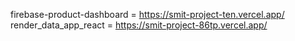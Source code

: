 firebase-product-dashboard = https://smit-project-ten.vercel.app/
render_data_app_react = https://smit-project-86tp.vercel.app/
